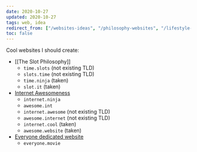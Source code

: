 ```yaml
---
date: 2020-10-27
updated: 2020-10-27
tags: web, idea
redirect_from: ["/websites-ideas", "/philosophy-websites", "/lifestyle-websites", "/websites creation"]
toc: false
---
```

Cool websites I should create:

- [[The Slot Philosophy]]
	- `time.slots` (not existing TLD)
	- `slots.time` (not existing TLD)
	- `time.ninja` (taken)
	- `slot.it` (taken)
- [Internet Awesomeness](https://t.me/internet_awesomeness)
	- `internet.ninja`
	- `awesome.int`
	- `internet.awesome` (not existing TLD)
	- `awesome.internet` (not existing TLD)
	- `internet.cool` (taken)
	- `awesome.website` (taken)
- [Everyone dedicated website](/Everyone)
	- `everyone.movie`